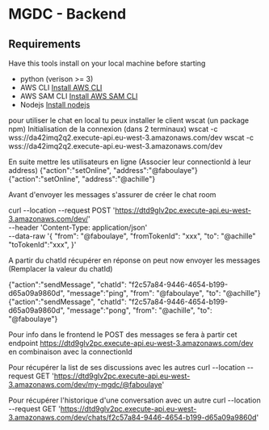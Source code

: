 # MGDC - Backend

## Requirements

Have this tools install on your local machine before starting

- python (verison >= 3)
- AWS CLI [Install AWS CLI](https://docs.aws.amazon.com/cli/latest/userguide/getting-started-install.html)
- AWS SAM CLI [Install AWS SAM CLI](https://docs.aws.amazon.com/serverless-application-model/latest/developerguide/serverless-sam-cli-install.html)
- Nodejs [Install nodejs](https://nodejs.org/en/download/)


pour utiliser le chat en local tu peux installer le client wscat (un package npm)
Initialisation de la connexion (dans 2 terminaux)
wscat -c wss://da42imq2q2.execute-api.eu-west-3.amazonaws.com/dev
wscat -c wss://da42imq2q2.execute-api.eu-west-3.amazonaws.com/dev

En suite mettre les utilisateurs en ligne (Associer leur connectionId à leur address)
{"action":"setOnline", "address":"@faboulaye"}
{"action":"setOnline", "address":"@achille"}

Avant d'envoyer les messages s'assurer de créer le chat room

curl --location --request POST 'https://dtd9glv2pc.execute-api.eu-west-3.amazonaws.com/dev/' \
--header 'Content-Type: application/json' \
--data-raw '{
  "from": "@faboulaye",
  "fromTokenId": "xxx",
  "to": "@achille"
  "toTokenId":"xxx",
}'

A partir du chatId récupérer en réponse on peut now envoyer les messages (Remplacer la valeur du chatId)

{"action":"sendMessage", "chatId": "f2c57a84-9446-4654-b199-d65a09a9860d", "message":"ping", "from": "@faboulaye", "to": "@achille"}
{"action":"sendMessage", "chatId": "f2c57a84-9446-4654-b199-d65a09a9860d", "message":"pong", "from": "@achille", "to": "@faboulaye"}

Pour info dans le frontend le POST des messages se fera à partir cet endpoint <https://dtd9glv2pc.execute-api.eu-west-3.amazonaws.com/dev>
en combinaison avec la connectionId

Pour récupérer la list de ses discussions avec les autres
curl --location --request GET 'https://dtd9glv2pc.execute-api.eu-west-3.amazonaws.com/dev/my-mgdc/@faboulaye'

Pour récupérer l'historique d'une conversation avec un autre
curl --location --request GET 'https://dtd9glv2pc.execute-api.eu-west-3.amazonaws.com/dev/chats/f2c57a84-9446-4654-b199-d65a09a9860d'
